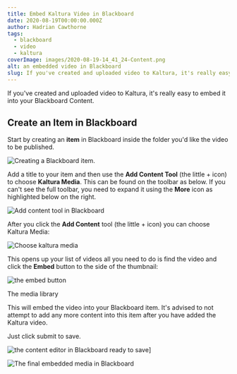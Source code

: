 ```yaml
---
title: Embed Kaltura Video in Blackboard
date: 2020-08-19T00:00:00.000Z
author: Hadrian Cawthorne
tags:
  - blackboard
  - video
  - kaltura
coverImage: images/2020-08-19-14_41_24-Content.png
alt: an embedded video in Blackboard
slug: If you've created and uploaded video to Kaltura, it's really easy to embed it into your Blackboard Content.
---
```


If you've created and uploaded video to Kaltura, it's really easy to embed it into your Blackboard Content.

## Create an Item in Blackboard

Start by creating an **item** in Blackboard inside the folder you'd like the video to be published.

![Creating a Blackboard item.](/images/item.png)

Add a title to your item and then use the **Add Content Tool** (the little + icon) to choose **Kaltura Media**. This can be found on the toolbar as below. If you can't see the full toolbar, you need to expand it using the **More** icon as highlighted below on the right.

![Add content tool in Blackboard](/images/2020-11-11-14_25_45-Content-1024x603.png)

After you click the **Add Content** tool (the little + icon) you can choose Kaltura Media:

![Choose kaltura media](/images/2020-11-11-14_28_35-Content.png)

This opens up your list of videos all you need to do is find the video and click the **Embed** button to the side of the thumbnail:

![the embed button](/images/2020-11-11-14_32_35-Content-1024x563.png)

The media library

This will embed the video into your Blackboard item. It's advised to not attempt to add any more content into this item after you have added the Kaltura video.

Just click submit to save.

![the content editor in Blackboard ready to save](/images/2020-11-11-14_34_44-Content-1024x878.png)]

![The final embedded media in Blackboard](/images/2020-08-19-14_41_24-Content.png)
